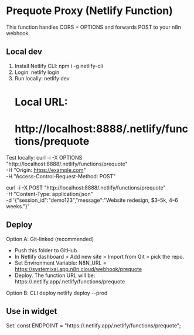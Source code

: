 # Prequote Proxy (Netlify Function)

This function handles CORS + OPTIONS and forwards POST to your n8n webhook.

## Local dev
1. Install Netlify CLI:
   npm i -g netlify-cli
2. Login:
   netlify login
3. Run locally:
   netlify dev
   # Local URL:
   # http://localhost:8888/.netlify/functions/prequote

Test locally:
curl -i -X OPTIONS "http://localhost:8888/.netlify/functions/prequote" \
 -H "Origin: https://example.com" \
 -H "Access-Control-Request-Method: POST"

curl -i -X POST "http://localhost:8888/.netlify/functions/prequote" \
 -H "Content-Type: application/json" \
 -d '{"session_id":"demo123","message":"Website redesign, $3–5k, 4–6 weeks."}'

## Deploy
Option A: Git-linked (recommended)
- Push this folder to GitHub.
- In Netlify dashboard > Add new site > Import from Git > pick the repo.
- Set Environment Variable:
  N8N_URL = https://systemixai.app.n8n.cloud/webhook/prequote
- Deploy. The function URL will be:
  https://<your-site>.netlify.app/.netlify/functions/prequote

Option B: CLI deploy
netlify deploy --prod

## Use in widget
Set:
const ENDPOINT = "https://<your-site>.netlify.app/.netlify/functions/prequote";
